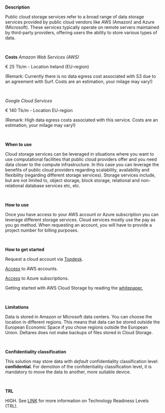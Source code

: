 **Description**

Public cloud storage services refer to a broad range of data storage services provided by public cloud vendors like AWS (Amazon) and Azure (Microsoft). These services typically operate on remote servers maintained by third-party providers, offering users the ability to store various types of data.

&nbsp;

**Costs**
*Amazon Web Services (AWS)* 

€ 25 Tb/m   - Location Ireland (EU-region) 

(Remark: Currently there is no data egress cost associated with S3 due to an agreement with Surf. Costs are an estimation, your milage may vary!) 

&nbsp;

*Google Cloud Services* 

€ 140 Tb/m   - Location EU-region 

(Remark: High data egress costs associated with this service. Costs are an estimation, your milage may vary!) 

&nbsp;

**When to use**

Cloud storage services can be leveraged in situations where you want to use computational facilities that public cloud providers offer and you need data closer to the compute infrastructure. In this case you can leverage the benefits of public cloud providers regarding scalability, availability and flexibility (regarding different storage services). Storage services include, but are not limited to, object storage, block storage, relational and non-relational database services etc, etc.

&nbsp;

**How to use**

Once you have access to your AWS account or Azure subscription you can leverage different storage services. Cloud services mostly use the pay as you go method. When requesting an account, you will have to provide a project number for billing purposes.

&nbsp;

**How to get started**

Request a cloud account via [Topdesk](https://deltares.topdesk.net).

[Access](https://deltares.awsapps.com/start#/) to AWS accounts.

[Access](https://portal.azure.com/) to Azure subscriptions.

Getting started with AWS Cloud Storage by reading the [whitepaper.](https://publicwiki.deltares.nl/display/FAIR/Getting+started+with+AWS+Cloud+Storage)

&nbsp;

**Limitations**

Data is stored in Amazon or Microsoft data centers. You can choose the location in different regions. This means that data can be stored outside the European Economic Space if you chose regions outside the European Union. Deltares does not make backups of files stored in Cloud Storage.

&nbsp;

**Confidentiality classification**

This solution may store data with _default_ confidentiality classification level: __confidential__. For demotion of the confidentiality classification level, it is mandatory to move the data to another, more suitable device.

&nbsp;

**TRL**

HIGH. See [LINK](/storage-finder/trl)  for more information on Technology Readiness Levels (TRL).
